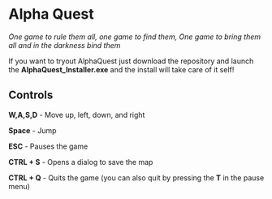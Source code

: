 # Alpha Quest
*One game to rule them all, one game to find them, One game to bring them all and in the darkness bind them*

If you want to tryout AlphaQuest just download the repository and launch the **AlphaQuest_Installer.exe** and the install will take care of it self!

## Controls
**W,A,S,D** - Move up, left, down, and right

**Space** - Jump

**ESC** - Pauses the game

**CTRL + S** - Opens a dialog to save the map

**CTRL + Q** - Quits the game (you can also quit by pressing the **T** in the pause menu)

